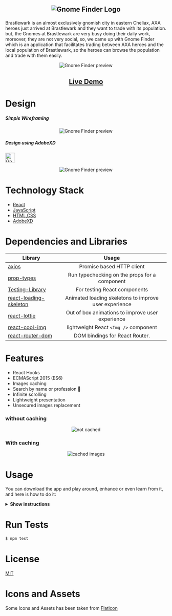 <h2 align="center">

<img src="https://i.ibb.co/myJZX39/gnome-finder-logo.png" 
     alt="Gnome Finder Logo"  >

</h2>

Brastlewark is an almost exclusively gnomish city in eastern Cheliax, AXA heroes just arrived at Brastlewark and they want to trade with its population. but, the Gnomes at Brastlewark are very busy doing their daily work, moreover, they are not very social, so, we came up with Gnome Finder which is an application that facilitates trading between AXA heroes and the local population of Brastlewark, so the heroes can browse the population and trade with them easily.

<p align="center">
<img src="https://svgshare.com/i/NBo.svg"
  alt="Gnome Finder preview"
  >
</p>

<h2 align="center"><a  href="https://gnomes-finder.netlify.app/">Live Demo</a></h2>

# Design

##### Simple Wireframing

<p align="center">
<img src="https://svgshare.com/i/NBW.svg"
  alt="Gnome Finder preview"
  >
</p>

##### Design using AdobeXD

 <p> <img src="https://i.ibb.co/mGdhv2m/Screen-Shot-2020-07-25-at-12-38-21-AM.png"
  alt="Gnome Finder preview"
  width="30"
 
  ></p>

<p align="center">
<img src="https://svgshare.com/i/NAn.svg"
  alt="Gnome Finder preview"
  >
</p>

# Technology Stack

- [React](https://reactjs.org)
- [JavaScript](https://en.wikipedia.org/wiki/JavaScript)
- [HTML,CSS](<https://en.wikipedia.org/wiki/HTML#:~:text=Hypertext%20Markup%20Language%20(HTML)%20is,scripting%20languages%20such%20as%20JavaScript>)
- [AdobeXD](https://www.adobe.com/products/xd.html)

# Dependencies and Libraries

| Library                                                                        |                         Usage                         |
| ------------------------------------------------------------------------------ | :---------------------------------------------------: |
| [axios](https://github.com/axios/axios)                                        |               Promise based HTTP client               |
| [prop-types](https://www.npmjs.com/package/prop-types)                         |     Run typechecking on the props for a component     |
| [Testing-Library](https://testing-library.com/)                                |             For testing React components              |
| [react-loading-skeleton](https://www.npmjs.com/package/react-loading-skeleton) | Animated loading skeletons to improve user experience |
| [react-lottie](https://www.npmjs.com/package/react-lottie)                     |   Out of box animations to improve user experience    |
| [react-cool-img](https://www.npmjs.com/package/react-cool-img)                 |         lightweight React `<Img />` component         |
| [react-router-dom](https://www.npmjs.com/package/react-router-dom)             |            DOM bindings for React Router.             |

# Features

- React Hooks
- ECMAScript 2015 (ES6)
- Images caching
- Search by name or profession 💼
- Infinite scrolling
- Lightweight presentation
- Unsecured images replacement

### without caching

<p align="center">
<img src="https://svgshare.com/i/NDc.svg"
  alt="not cached"
  >
</p>

### With caching

<p align="center">
<img src="https://svgshare.com/i/NDM.svg"
  alt="cached images"
  >
</p>

# Usage

You can download the app and play around, enhance or even learn from it, and here is how to do it:

<details><summary><b>Show instructions</b></summary>

1.  Clone the repo:

    ```sh
    $ git clone https://github.com/maysaraodeh/repo.git
    ```

2.  Install package.json dependencies:

    ```sh
    $ npm install
    ```

3.  start the app 😃:

        ```sh
        $ npm start
        ```

    </details>

# Run Tests

```sh
$ npm test
```

# License

[MIT](https://choosealicense.com/licenses/mit/)

# Icons and Assets

Some Icons and Assets has been taken from
[FlatIcon](https://www.flaticon.com/)
